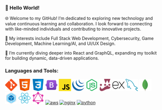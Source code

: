 ### 👋 Hello World!

🌐 Welcome to my GitHub! I’m dedicated to exploring new technology and value continuous learning and collaboration. I look forward to connecting with like-minded individuals and contributing to innovative projects.

👀 My interests include Full Stack Web Development, Cybersecurity, Game Development, Machine Learning/AI, and UI/UX Design.

🌱 I’m currently diving deeper into React and GraphQL, expanding my toolkit for building dynamic, data-driven applications.

### Languages and Tools:
  <p align="left"> 
    <a href="https://git-scm.com/" target="_blank" rel="noreferrer"><img src="icons/git.jpg" alt="git" width="40" height="40"/></a>
    <a href="https://www.w3.org/html/" target="_blank" rel="noreferrer"><img src="icons/html.jpg" alt="html" width="40" height="40"/></a> 
    <a href="https://www.w3schools.com/css/" target="_blank" rel="noreferrer"><img src="icons/css.jpg" alt="css" width="40" height="40"/></a> 
    <a href="https://getbootstrap.com" target="_blank" rel="noreferrer"><img src="icons/bootstrap.jpg" alt="bootstrap" width="40" height="40"/></a>
    <a href="https://developer.mozilla.org/en-US/docs/Web/JavaScript" target="_blank" rel="noreferrer"><img src="icons/javascript.jpg" alt="javascript" width="40" height="40"/></a> 
    <a href="https://jquery.com/" target="_blank" rel="noreferrer"><img src="icons/jquery.jpg" alt="jquery" width="40" height="40"/></a> 
    <a href="https://nodejs.org" target="_blank" rel="noreferrer"><img src="icons/nodejs.jpg" alt="nodejs" width="40" height="40"/></a>
    <a href="https://jestjs.io" target="_blank" rel="noreferrer"><img src="icons/jest.jpg" alt="jest" width="40" height="40"/></a>
    <a href="https://expressjs.com" target="_blank" rel="noreferrer"><img src="icons/expressjs.jpg" alt="express" width="40" height="40"/></a>
    <a href="https://www.mysql.com/" target="_blank" rel="noreferrer"> <img src="icons/mysql.jpg" alt="mysql" width="40" height="40"/></a>
    <a href="https://www.mongodb.com/" target="_blank" rel="noreferrer"> <img src="icons/mongodb.jpg" alt="mongodb" width="40" height="40"/></a>
    <a href="https://webpack.js.org/" target="_blank" rel="noreferrer"> <img src="icons/webpack.jpg" alt="webpack" width="40" height="40"/></a>
    <a href="https://react.dev/" target="_blank" rel="noreferrer"> <img src="icons/reactjs.jpg" alt="react" width="40" height="40"/></a>
    <a href="https://graphql.org/" target="_blank" rel="noreferrer"> <img src="icons/graphql.jpg" alt="graphql" width="40" height="40"/></a>
    <a href="https://aws.amazon.com/" target="_blank" rel="noreferrer"><img src="https://upload.wikimedia.org/wikipedia/commons/9/93/Amazon_Web_Services_Logo.svg" alt="aws" width="40" height="40"/></a>
    <a href="https://www.nginx.com/" target="_blank" rel="noreferrer"><img src="https://upload.wikimedia.org/wikipedia/commons/c/c5/Nginx_logo.svg" alt="nginx" width="40" height="40"/></a>
    <a href="https://www.python.org/" target="_blank" rel="noreferrer"><img src="https://upload.wikimedia.org/wikipedia/commons/c/c3/Python-logo-notext.svg" alt="python" width="40" height="40"/></a>
  </p>
  
